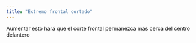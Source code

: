 ```yaml
---
title: "Extremo frontal cortado"
---
```


Aumentar esto hará que el corte frontal permanezca más cerca del centro delantero




